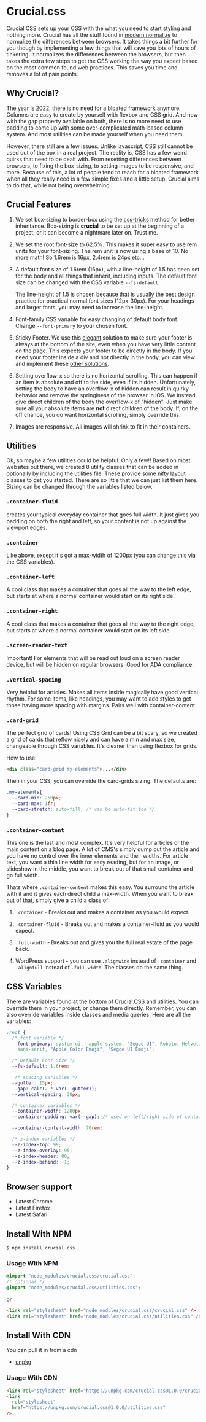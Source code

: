 # Crucial.css

Crucial CSS sets up your CSS with the what you need to start styling and nothing more. Crucial has all the stuff found in [modern normalize](https://github.com/sindresorhus/modern-normalize) to normalize the differences between browsers. It takes things a bit further for you though by implementing a few things that will save you lots of hours of tinkering. It normalizes the differences between the browsers, but then takes the extra few steps to get the CSS working the way you expect based on the most common found web practices. This saves you time and removes a lot of pain points.

## Why Crucial?

The year is 2022, there is no need for a bloated framework anymore. Columns are easy to create by yourself with flexbox and CSS grid. And now with the gap property available on both, there is no more need to use padding to come up with some over-complicated math-based column system. And most utilities can be made yourself when you need them.

However, there still are a few issues. Unlike javascript, CSS still cannot be used out of the box in a real project. The reality is, CSS has a few weird quirks that need to be dealt with. From resetting differences between browsers, to fixing the box-sizing, to setting images to be responsive, and more. Because of this, a lot of people tend to reach for a bloated framework when all they really need is a few simple fixes and a little setup. Crucial aims to do that, while not being overwhelming.

## Crucial Features

1. We set box-sizing to border-box using the [css-tricks](https://css-tricks.com/box-sizing/) method for better inheritance. Box-sizing is **crucial** to be set up at the beginning of a project, or it can become a nightmare later on. Trust me.

2. We set the root font-size to 62.5%. This makes it super easy to use rem units for your font-sizing. The rem unit is now using a base of 10. No more math! So 1.6rem is 16px, 2.4rem is 24px etc...

3. A default font size of 1.6rem (16px), with a line-height of 1.5 has been set for the body and all things that inherit, including inputs. The default font size can be changed with the CSS variable `--fs-default`.

   The line-height of 1.5 is chosen because that is usually the best design practice for practical normal font sizes (12px-30px). For your headings and larger fonts, you may need to increase the line-height.

4. Font-family CSS variable for easy changing of default body font. Change `--font-primary` to your chosen font.

5. Sticky Footer. We use this [elegant](https://css-tricks.com/a-clever-sticky-footer-technique/) solution to make sure your footer is always at the bottom of the site, even when you have very little content on the page. This expects your footer to be directly in the body. If you need your footer inside a div and not directly in the body, you can view and implement these [other solutions](https://css-tricks.com/couple-takes-sticky-footer/).

6. Setting overflow-x so there is no horizontal scrolling. This can happen if an item is absolute and off to the side, even if its hidden. Unfortunately, setting the body to have an overflow-x of hidden can result in quirky behavior and remove the springiness of the browser in iOS. We instead give direct children of the body the overflow-x of "hidden". Just make sure all your absolute items are **not** direct children of the body. If, on the off chance, you do want horizontal scrolling, simply override this.

7. Images are responsive. All images will shrink to fit in their containers.

## Utilities

Ok, so maybe a few utilities could be helpful. Only a few!! Based on most websites out there, we created 8 utility classes that can be added in optionally by including the utilities file. These provide some nifty layout classes to get you started. There are so little that we can just list them here. Sizing can be changed through the variables listed below.

### `.container-fluid`

creates your typical everyday container that goes full width. It just gives you padding on both the right and left, so your content is not up against the viewport edges.

### `.container`

Like above, except it's got a max-width of 1200px (you can change this via the CSS variables).

### `.container-left`

A cool class that makes a container that goes all the way to the left edge, but starts at where a normal container would start on its right side.

### `.container-right`

A cool class that makes a container that goes all the way to the right edge, but starts at where a normal container would start on its left side.

### `.screen-reader-text`

Important! For elements that will be read out loud on a screen reader device, but will be hidden on regular browsers. Good for ADA compliance.

### `.vertical-spacing`

Very helpful for articles. Makes all items inside magically have good vertical rhythm. For some items, like headings, you may want to add styles to get those having more spacing with margins. Pairs well with container-content.

### `.card-grid`

The perfect grid of cards! Using CSS Grid can be a bit scary, so we created a grid of cards that reflow nicely and can have a min and max size, changeable through CSS variables. It's cleaner than using flexbox for grids.

How to use:

```HTML
<div class="card-grid my-elements">...</div>
```

Then in your CSS, you can override the card-grids sizing. The defaults are:

```CSS
.my-elements{
  --card-min: 250px;
  --card-max: 1fr;
  --card-stretch: auto-fill; /* can be auto-fit too */
}
```

### `.container-content`

This one is the last and most complex. It's very helpful for articles or the main content on a blog page. A lot of CMS's simply dump out the article and you have no control over the inner elements and their widths. For article text, you want a thin line width for easy reading, but for an image, or slideshow in the middle, you want to break out of that small container and go full width.

Thats where `.container-content` makes this easy. You surround the article with it and it gives each direct child a max-width. When you want to break out of that, simply give a child a class of:

1. `.container` - Breaks out and makes a container as you would expect.

2. `.container-fluid` - Breaks out and makes a container-fluid as you would expect.

3. `.full-width` - Breaks out and gives you the full real estate of the page back.

4. WordPress support - you can use `.alignwide` instead of `.container` and `.alignfull` instead of `.full-width`. The classes do the same thing.

## CSS Variables

There are variables found at the bottom of Crucial.CSS and utilities. You can override them in your project, or change them directly. Remember, you can also override variables inside classes and media queries. Here are all the variables:

```CSS
:root {
  /* font variable */
  --font-primary: system-ui, -apple-system, "Segoe UI", Roboto, Helvetica, Arial,
    sans-serif, "Apple Color Emoji", "Segoe UI Emoji";

  /* Default Font Size */
  --fs-default: 1.6rem;

   /* spacing variables */
  --gutter: 15px;
  --gap: calc(2 * var(--gutter));
  --vertical-spacing: 30px;

  /* container variables */
  --container-width: 1200px;
  --container-padding: var(--gap); /* used on left/right side of containers */

  --container-content-width: 70rem;

  /* z-index variables */
  --z-index-top: 99;
  --z-index-overlay: 95;
  --z-index-header: 80;
  --z-index-behind: -1;
}
```

## Browser support

- Latest Chrome
- Latest Firefox
- Latest Safari

## Install With NPM

```
$ npm install crucial.css
```

### Usage With NPM

```css
@import "node_modules/crucial.css/crucial.css";
/* optional */
@import "node_modules/crucial.css/utilities.css";
```

or

```html
<link rel="stylesheet" href="node_modules/crucial.css/crucial.css" />
<link rel="stylesheet" href="node_modules/crucial.css/utilities.css" />
```

## Install With CDN

You can pull it in from a cdn

- [unpkg](https://unpkg.com/crucial.css@1.0.0/curcial.css)

### Usage With CDN

```html
<link rel="stylesheet" href="https://unpkg.com/crucial.css@1.0.0/crucial.css" />
<link
  rel="stylesheet"
  href="https://unpkg.com/crucial.css@1.0.0/utilities.css"
/>
```
